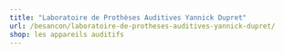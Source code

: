 ```yaml
---
title: "Laboratoire de Prothèses Auditives Yannick Dupret"
url: /besancon/laboratoire-de-protheses-auditives-yannick-dupret/
shop: les appareils auditifs
---
```

